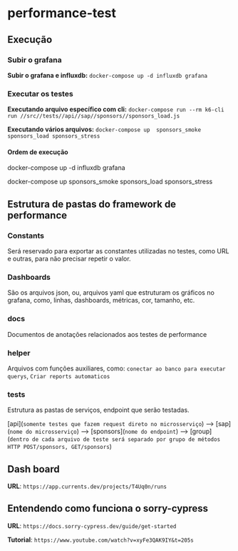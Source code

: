 # performance-test


## Execução

### Subir o grafana

**Subir o grafana e influxdb:** `docker-compose up -d influxdb grafana`

### Executar os testes

**Executando arquivo específico com cli:** `docker-compose run --rm k6-cli run //src//tests//api//sap//sponsors//sponsors_load.js`

**Executando vários arquivos:** `docker-compose up  sponsors_smoke sponsors_load sponsors_stress`


#### Ordem de execução

docker-compose up -d influxdb grafana

docker-compose up  sponsors_smoke sponsors_load sponsors_stress 

## Estrutura de pastas do framework de performance

### Constants

Será reservado para exportar as constantes utilizadas no testes, como URL e outras, para não precisar repetir o valor.

### Dashboards

São os arquivos json, ou, arquivos yaml que estruturam os gráficos no grafana, como, linhas, dashboards, métricas, cor, tamanho, etc.


### docs

Documentos de anotações relacionados aos testes de performance

### helper

Arquivos com funções auxiliares, como: `conectar ao banco para executar querys`, `Criar reports automaticos`

### tests

Estrutura as pastas de serviços, endpoint que serão testadas.

[api](`somente testes que fazem request direto no microsserviço`) -->  [sap](`nome do microsserviço`) --> [sponsors](`nome do endpoint`) --> [group](`dentro de cada arquivo de teste será separado por grupo de métodos HTTP POST/sponsors, GET/sponsors`)

## Dash board

**URL**: `https://app.currents.dev/projects/T4Uq0n/runs`

## Entendendo como funciona o sorry-cypress

**URL**: `https://docs.sorry-cypress.dev/guide/get-started`

**Tutorial**: `https://www.youtube.com/watch?v=xyFe3QAK9IY&t=205s`